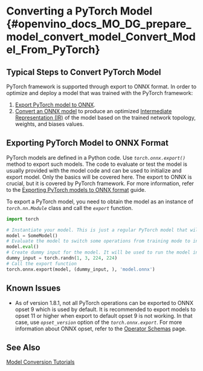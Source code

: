 # Converting a PyTorch Model {#openvino_docs_MO_DG_prepare_model_convert_model_Convert_Model_From_PyTorch}

## Typical Steps to Convert PyTorch Model <a name="typical-pytorch"></a>
PyTorch framework is supported through export to ONNX format. In order to optimize and deploy a model that was trained with the PyTorch framework:

1. [Export PyTorch model to ONNX](#export-to-onnx).
2. [Convert an ONNX model](Convert_Model_From_ONNX.md) to produce an optimized [Intermediate Representation (IR)](../../IR_and_opsets.md) of the model based on the trained network topology, weights, and biases values.

## Exporting PyTorch Model to ONNX Format <a name="export-to-onnx"></a>
PyTorch models are defined in a Python code. Use *`torch.onnx.export()`* method to export such models. The code to
evaluate or test the model is usually provided with the model code and can be used to initialize and export model.
Only the basics will be covered here. The export to ONNX is crucial, but it is covered by PyTorch framework.
For more information, refer to the [Exporting PyTorch models to ONNX format](https://pytorch.org/docs/stable/onnx.html) guide.

To export a PyTorch model, you need to obtain the model as an instance of *`torch.nn.Module`* class and call the *`export`* function.

```python
import torch

# Instantiate your model. This is just a regular PyTorch model that will be exported in the following steps.
model = SomeModel()
# Evaluate the model to switch some operations from training mode to inference.
model.eval()
# Create dummy input for the model. It will be used to run the model inside export function.
dummy_input = torch.randn(1, 3, 224, 224)
# Call the export function
torch.onnx.export(model, (dummy_input, ), 'model.onnx')
```

## Known Issues

* As of version 1.8.1, not all PyTorch operations can be exported to ONNX opset 9 which is used by default.
It is recommended to export models to opset 11 or higher when export to default opset 9 is not working. In that case, use *`opset_version`*
option of the *`torch.onnx.export`*. For more information about ONNX opset, refer to the [Operator Schemas](https://github.com/onnx/onnx/blob/master/docs/Operators.md) page.

## See Also
[Model Conversion Tutorials](Convert_Model_Tutorials.md)
